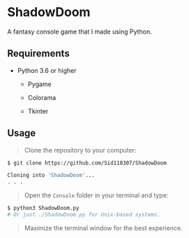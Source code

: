# ShadowDoom

A fantasy console game that I made using Python.

## Requirements

- Python 3.6 or higher

  - Pygame

  - Colorama

  - Tkinter

## Usage

> Clone the repository to your computer:

```sh
$ git clone https://github.com/Sid110307/ShadowDoom

Cloning into 'ShadowDoom'...
. . .
```

> Open the `Console` folder in your terminal and type:

```sh
$ python3 ShadowDoom.py
# Or just ./ShadowDoom.py for Unix-based systems.
```

> Maximize the terminal window for the best experience.
